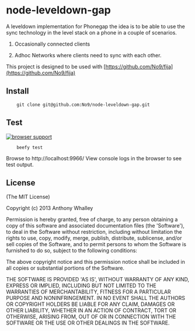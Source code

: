 # node-leveldown-gap

A leveldown implementation for Phonegap the idea is to be able to use the 
sync technology in the level stack on a phone in a couple of scenarios.

1. Occasionally connected clients

2. Adhoc Networks where clients need to sync with each other.  

This project is designed to be used with [https://github.com/No9/fija](https://github.com/No9/fija)

## Install 

```
	git clone git@github.com:No9/node-leveldown-gap.git
```
## Test 

[![browser support](https://ci.testling.com/no9/node-leveldown-gap.png)](https://ci.testling.com/no9/node-leveldown-gap)

```
	beefy test
```
Browse to http://localhost:9966/ 
View console logs in the browser to see test output. 

## License

(The MIT License)

Copyright (c) 2013 Anthony Whalley

Permission is hereby granted, free of charge, to any person obtaining a copy of this software and associated documentation files (the 'Software'), to deal in the Software without restriction, including without limitation the rights to use, copy, modify, merge, publish, distribute, sublicense, and/or sell copies of the Software, and to permit persons to whom the Software is furnished to do so, subject to the following conditions:

The above copyright notice and this permission notice shall be included in all copies or substantial portions of the Software.

THE SOFTWARE IS PROVIDED 'AS IS', WITHOUT WARRANTY OF ANY KIND, EXPRESS OR IMPLIED, INCLUDING BUT NOT LIMITED TO THE WARRANTIES OF MERCHANTABILITY, FITNESS FOR A PARTICULAR PURPOSE AND NONINFRINGEMENT. IN NO EVENT SHALL THE AUTHORS OR COPYRIGHT HOLDERS BE LIABLE FOR ANY CLAIM, DAMAGES OR OTHER LIABILITY, WHETHER IN AN ACTION OF CONTRACT, TORT OR OTHERWISE, ARISING FROM, OUT OF OR IN CONNECTION WITH THE SOFTWARE OR THE USE OR OTHER DEALINGS IN THE SOFTWARE.
